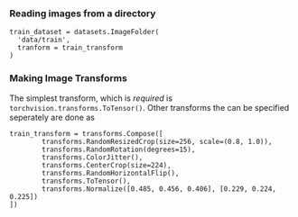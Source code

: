 ### Reading images from a directory
```
train_dataset = datasets.ImageFolder(
  'data/train',
  tranform = train_transform
)
```
### Making Image Transforms
The simplest transform, which is *required* is ```torchvision.transforms.ToTensor()```.
Other transforms the can be specified seperately are done as
```
train_transform = transforms.Compose([
        transforms.RandomResizedCrop(size=256, scale=(0.8, 1.0)),
        transforms.RandomRotation(degrees=15),
        transforms.ColorJitter(),
        transforms.CenterCrop(size=224),
        transforms.RandomHorizontalFlip(),
        transforms.ToTensor(),
        transforms.Normalize([0.485, 0.456, 0.406], [0.229, 0.224, 0.225])
])
```
